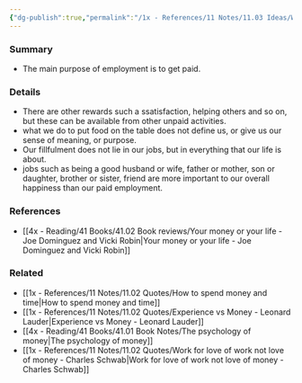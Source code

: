 ```yaml
---
{"dg-publish":true,"permalink":"/1x - References/11 Notes/11.03 Ideas/What is the purpose of employment/","title":"What is the purpose of employment","noteIcon":"","created":"2023-10-16T21:55:20.000+03:00","updated":"2024-02-14T20:18:20.909+03:00"}
---
```



### Summary
- The main purpose of employment is to get paid.

### Details
- There are other rewards such a ssatisfaction, helping others and so on, but these can be available from other unpaid activities.
- what we do to put food on the table does not define us, or give us our sense of meaning, or purpose.
- Our fillfulment does not lie in our jobs, but in everything that our life is about.
- jobs such as being a good husband or wife, father or mother, son or daughter, brother or sister, friend are more important to our overall happiness than our paid employment.

### References
- [[4x - Reading/41 Books/41.02 Book reviews/Your money or your life - Joe Dominguez and Vicki Robin\|Your money or your life - Joe Dominguez and Vicki Robin]]

### Related
- [[1x - References/11 Notes/11.02 Quotes/How to spend money and time\|How to spend money and time]]
- [[1x - References/11 Notes/11.02 Quotes/Experience vs Money - Leonard Lauder\|Experience vs Money - Leonard Lauder]]
- [[4x - Reading/41 Books/41.01 Book Notes/The psychology of money\|The psychology of money]]
- [[1x - References/11 Notes/11.02 Quotes/Work for love of work not love of money - Charles Schwab\|Work for love of work not love of money - Charles Schwab]]